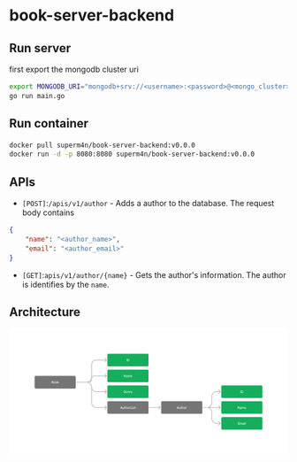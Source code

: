 # book-server-backend

## Run server
first export the mongodb cluster uri
```bash
export MONGODB_URI="mongodb+srv://<username>:<password>@<mongo_cluster>/?retryWrites=true&w=majority"
go run main.go
```

## Run container
```bash
docker pull superm4n/book-server-backend:v0.0.0
docker run -d -p 8080:8080 superm4n/book-server-backend:v0.0.0
```

## APIs
* `[POST]`:`/apis/v1/author` - Adds a author to the database. The request body contains 
```json
{
    "name": "<author_name>",
    "email": "<author_email>"
}
```
* `[GET]`:`apis/v1/author/{name}` - Gets the author's information. The author is identifies by the `name`.

## Architecture
![Archetecture](./docs/resource/archetecture.jpg)